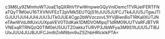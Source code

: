 c3M6Ly9ZMmhoWTJoaE1qQXRhV1YwWmpweGQyVnlOemc1TVRJelFERTFNaTQyT1M0eU16TXVNVFEzT2pVMk5EUTQjS1ItJUU5JUFCJTk4JUU5JTgwJTlGJUU1JUI4JUI4JUU3JTk0JUE4Cgp2bWVzczovL1lYVjBienBoT1RKallXUTJNeTAwWVdJMUxUUXpaVEV0T0dKak1DMDVOMlpqT1dRM09UUTVaRFJBTVRVNExqRTRNQzQ0TlM0eU5UUTZOakkzTURVP3JlbWFya3M9S1ItJUU5JTlBJUIxJUU4JUJBJUFCJm9iZnM9bm9uZSZhbHRlcklkPTA=
